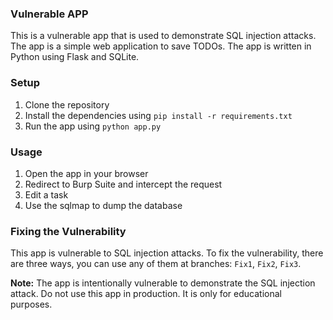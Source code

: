 ### Vulnerable APP

This is a vulnerable app that is used to demonstrate SQL injection attacks. The app is a simple web application to save TODOs. The app is written in Python using Flask and SQLite.

### Setup

1. Clone the repository
2. Install the dependencies using `pip install -r requirements.txt`
3. Run the app using `python app.py`

### Usage

1. Open the app in your browser
2. Redirect to Burp Suite and intercept the request
3. Edit a task 
4. Use the sqlmap to dump the database


### Fixing the Vulnerability

This app is vulnerable to SQL injection attacks. To fix the vulnerability, there are three ways, you can use any of them at branches: `Fix1`, `Fix2`, `Fix3`.

**Note:** The app is intentionally vulnerable to demonstrate the SQL injection attack. Do not use this app in production. It is only for educational purposes.